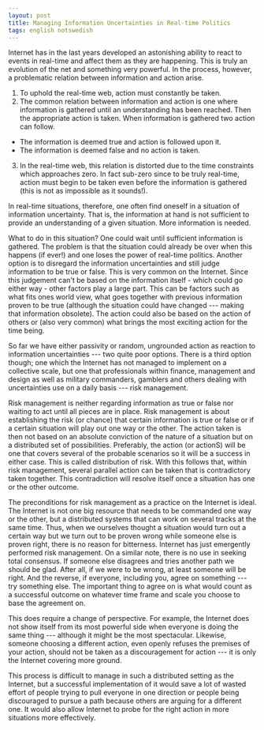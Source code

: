 ```yaml
---
layout: post
title: Managing Information Uncertainties in Real-time Politics
tags: english notswedish
---
```


Internet has in the last years developed an astonishing ability to react to events in real-time and affect them as they are happening. This is truly an evolution of the net and something very powerful. In the process, however, a problematic relation between information and action arise. 

1. To uphold the real-time web, action must constantly be taken.
2. The common relation between information and action is one where information is gathered until an understanding has been reached. Then the appropriate action is taken. When information is gathered two action can follow.
 * The information is deemed true and action is followed upon it.
 * The information is deemed false and no action is taken.
3. In the real-time web, this relation is distorted due to the time constraints which approaches zero. In fact sub-zero since to be truly real-time, action must begin to be taken even before the information is gathered (this is not as impossible as it sounds!).

In real-time situations, therefore, one often find oneself in a situation of information uncertainty. That is, the information at hand is not sufficient to provide an understanding of a given situation. More information is needed.

What to do in this situation?
One could wait until sufficient information is gathered. The problem is that the situation could already be over when this happens (if ever!) and one loses the power of real-time politics. Another option is to disregard the information uncertainties and still judge information to be true or false. This is very common on the Internet. Since this judgement can't be based on the information itself - which could go either way - other factors play a large part. This can be factors such as what fits ones world view, what goes together with previous information proven to be true (although the situation could have changed --- making that information obsolete). The action could also be based on the action of others or (also very common) what brings the most exciting action for the time being. 

So far we have either passivity or random, ungrounded action as reaction to information uncertainties --- two quite poor options. There is a third option though; one which the Internet has not managed to implement on a collective scale, but one that professionals within finance, management and design as well as military commanders, gamblers and others dealing with uncertainties use on a daily basis --- risk management.

Risk management is neither regarding information as true or false nor waiting to act until all pieces are in place. Risk management is about establishing the risk (or chance) that certain information is true or false or if a certain situation will play out one way or the other. The action taken is then not based on an absolute conviction of the nature of a situation but on a distributed set of possibilities. Preferably, the action (or actionS) will be one that covers several of the probable scenarios so it will be a success in either case. This is called distribution of risk. With this follows that, within risk management, several parallel action can be taken that is contradictory taken together. This contradiction will resolve itself once a situation has one or the other outcome.

The preconditions for risk management as a practice on the Internet is ideal. The Internet is not one big resource that needs to be commanded one way or the other, but a distributed systems that can work on several tracks at the same time. Thus, when we ourselves thought a situation would turn out a certain way but we turn out to be proven wrong while someone else is proven right, there is no reason for bitterness. Internet has just emergently performed risk management. On a similar note, there is no use in seeking total consensus. If someone else disagrees and tries another path we should be glad. After all, if we were to be wrong, at least someone will be right. And the reverse, if everyone, including you, agree on something --- try something else. The important thing to agree on is what would count as a successful outcome on whatever time frame and scale you choose to base the agreement on.

This does require a change of perspective. For example, the Internet does not show itself from its most powerful side when everyone is doing the same thing --- although it might be the most spectacular. Likewise, someone choosing a different action, even openly refuses the premises of your action, should not be taken as a discouragement for action --- it is only the Internet covering more ground.

This process is difficult to manage in such a distributed setting as the Internet, but a successful implementation of it would save a lot of wasted effort of people trying to pull everyone in one direction or people being discouraged to pursue a path because others are arguing for a different one. It would also allow Internet to probe for the right action in more situations more effectively.
